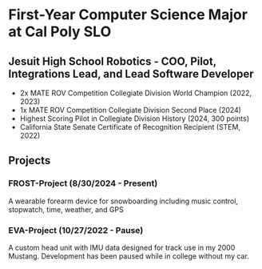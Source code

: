 # First-Year Computer Science Major at Cal Poly SLO

## Jesuit High School Robotics - COO, Pilot, Integrations Lead, and Lead Software Developer
* 2x MATE ROV Competition Collegiate Division World Champion (2022, 2023)
* 1x MATE ROV Competition Collegiate Division Second Place (2024)
* Highest Scoring Pilot in Collegiate Division History (2024, 300 points)
* California State Senate Certificate of Recognition Recipient (STEM, 2022)

## Projects

### FROST-Project (8/30/2024 - Present)
A wearable forearm device for snowboarding including music control, stopwatch, time, weather, and GPS

### EVA-Project (10/27/2022 - Pause)
A custom head unit with IMU data designed for track use in my 2000 Mustang. Development has been paused while in college without my car.
<!--

## Languages Tackled
* Python
* C#
* C++
* Java
* Processing
* Javascript (CSS and HTML included)
* Lua

## Contacts
* Discord: Misty#4637
-->
<!--
**ApBertran/ApBertran** is a ✨ _special_ ✨ repository because its `README.md` (this file) appears on your GitHub profile.

Here are some ideas to get you started:

- 🔭 I’m currently working on ...
- 🌱 I’m currently learning ...
- 👯 I’m looking to collaborate on ...
- 🤔 I’m looking for help with ...
- 💬 Ask me about ...
- 📫 How to reach me: ...
- 😄 Pronouns: ...
- ⚡ Fun fact: ...
-->
